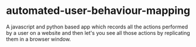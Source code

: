 # automated-user-behaviour-mapping
A javascript and python based app which records all the actions performed by a user on a website and then let's you see all those actions by replicating them in a browser window.
